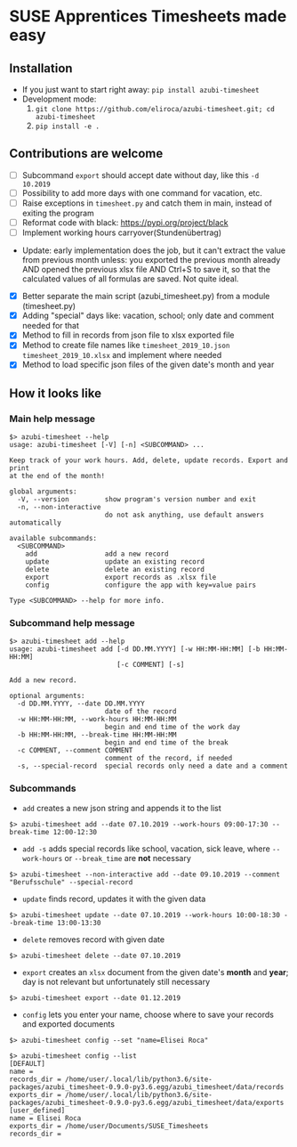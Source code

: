 # SUSE Apprentices Timesheets made easy

## Installation
+ If you just want to start right away:
  `pip install azubi-timesheet`
+ Development mode:
  1. `git clone https://github.com/eliroca/azubi-timesheet.git; cd azubi-timesheet`
  2. `pip install -e .`

## Contributions are welcome
   + [ ] Subcommand `export` should accept date without day, like this `-d 10.2019`
   + [ ] Possibility to add more days with one command for vacation, etc.
   + [ ] Raise exceptions in `timesheet.py` and catch them in main, instead of exiting the program
   + [ ] Reformat code with black: https://pypi.org/project/black
   + [ ] Implement working hours carryover(Stundenübertrag)
   + Update: early implementation does the job, but it can't extract the value from previous month unless:
      you exported the previous month already AND opened the previous xlsx file AND Ctrl+S to save it,
      so that the calculated values of all formulas are saved. Not quite ideal.
   + [x] Better separate the main script (azubi_timesheet.py) from a module (timesheet.py)
   + [x] Adding "special" days like: vacation, school; only date and comment needed for that
   + [x] Method to fill in records from json file to xlsx exported file
   + [x] Method to create file names like `timesheet_2019_10.json` `timesheet_2019_10.xlsx` and implement where needed
   + [x] Method to load specific json files of the given date's month and year

## How it looks like
### Main help message
```
$> azubi-timesheet --help
usage: azubi-timesheet [-V] [-n] <SUBCOMMAND> ...

Keep track of your work hours. Add, delete, update records. Export and print
at the end of the month!

global arguments:
  -V, --version         show program's version number and exit
  -n, --non-interactive
                        do not ask anything, use default answers automatically

available subcommands:
  <SUBCOMMAND>
    add                 add a new record
    update              update an existing record
    delete              delete an existing record
    export              export records as .xlsx file
    config              configure the app with key=value pairs

Type <SUBCOMMAND> --help for more info.
```

### Subcommand help message
```
$> azubi-timesheet add --help
usage: azubi-timesheet add [-d DD.MM.YYYY] [-w HH:MM-HH:MM] [-b HH:MM-HH:MM]
                           [-c COMMENT] [-s]

Add a new record.

optional arguments:
  -d DD.MM.YYYY, --date DD.MM.YYYY
                        date of the record
  -w HH:MM-HH:MM, --work-hours HH:MM-HH:MM
                        begin and end time of the work day
  -b HH:MM-HH:MM, --break-time HH:MM-HH:MM
                        begin and end time of the break
  -c COMMENT, --comment COMMENT
                        comment of the record, if needed
  -s, --special-record  special records only need a date and a comment
```

### Subcommands
+ `add` creates a new json string and appends it to the list
```
$> azubi-timesheet add --date 07.10.2019 --work-hours 09:00-17:30 --break-time 12:00-12:30
```
+ `add -s` adds special records like school, vacation, sick leave, where `--work-hours` or `--break_time` are **not** necessary
```
$> azubi-timesheet --non-interactive add --date 09.10.2019 --comment "Berufsschule" --special-record
```
+ `update` finds record, updates it with the given data
```
$> azubi-timesheet update --date 07.10.2019 --work-hours 10:00-18:30 --break-time 13:00-13:30
```
+ `delete` removes record with given date
```
$> azubi-timesheet delete --date 07.10.2019
```
+ `export` creates an `xlsx` document from the given date's **month** and **year**; day is not relevant but unfortunately still necessary
```
$> azubi-timesheet export --date 01.12.2019
```
+ `config` lets you enter your name, choose where to save your records and exported documents
```
$> azubi-timesheet config --set "name=Elisei Roca"
```
```
$> azubi-timesheet config --list
[DEFAULT]
name =
records_dir = /home/user/.local/lib/python3.6/site-packages/azubi_timesheet-0.9.0-py3.6.egg/azubi_timesheet/data/records
exports_dir = /home/user/.local/lib/python3.6/site-packages/azubi_timesheet-0.9.0-py3.6.egg/azubi_timesheet/data/exports
[user_defined]
name = Elisei Roca
exports_dir = /home/user/Documents/SUSE_Timesheets
records_dir =
```
